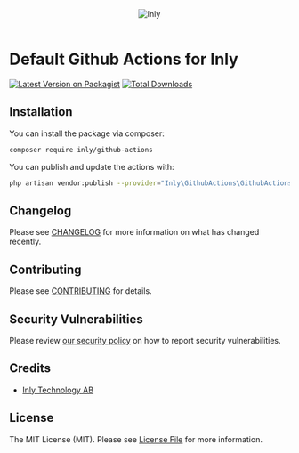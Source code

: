 <div align="center"><img src="https://inly.se/github.png" alt="Inly"/></div>
<br />

# Default Github Actions for Inly

[![Latest Version on Packagist](https://img.shields.io/packagist/v/inly/github-actions.svg?style=flat-square)](https://packagist.org/packages/inly/github-actions)
[![Total Downloads](https://img.shields.io/packagist/dt/inly/github-actions.svg?style=flat-square)](https://packagist.org/packages/inly/github-actions)


## Installation

You can install the package via composer:

```bash
composer require inly/github-actions
```

You can publish and update the actions with:

```bash
php artisan vendor:publish --provider="Inly\GithubActions\GithubActionsServiceProvider" --force
```

## Changelog

Please see [CHANGELOG](CHANGELOG.md) for more information on what has changed recently.

## Contributing

Please see [CONTRIBUTING](CONTRIBUTING.md) for details.

## Security Vulnerabilities

Please review [our security policy](../../security/policy) on how to report security vulnerabilities.

## Credits

- [Inly Technology AB](https://github.com/InlyTechnology)

## License

The MIT License (MIT). Please see [License File](LICENSE.md) for more information.
